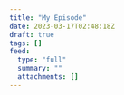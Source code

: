 ```yaml
---
title: "My Episode"
date: 2023-03-17T02:48:18Z
draft: true
tags: []
feed:
  type: "full"
  summary: ""
  attachments: []
---
```


